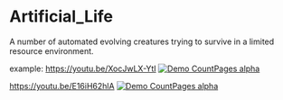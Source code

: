 # Artificial_Life
A number of automated evolving creatures trying to survive in a limited resource environment.

example:
https://youtu.be/XocJwLX-YtI
[![Demo CountPages alpha](https://github.com/woodyhoko/Artificial_Life/blob/main/AL_S_full.gif)](https://youtu.be/XocJwLX-YtI)

https://youtu.be/E16iH62hlA
[![Demo CountPages alpha](https://github.com/woodyhoko/Artificial_Life/blob/main/AL_C_full.gif)](https://youtu.be/E16iH62hlA)
